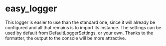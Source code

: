 # easy_logger
This logger is easier to use than the standard one, since it will already be configured and all that remains is to import its instance. The settings can be used by default from DefaultLoggerSettings, or your own. Thanks to the formatter, the output to the console will be more attractive.
